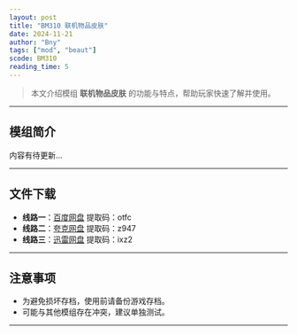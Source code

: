 ```yaml
---
layout: post
title: "BM310 联机物品皮肤"
date: 2024-11-21
author: "Bny"
tags: ["mod", "beaut"]
scode: BM310
reading_time: 5
---
```


> 本文介绍模组 **联机物品皮肤** 的功能与特点，帮助玩家快速了解并使用。

---

## 模组简介

内容有待更新...

---


## 文件下载
- **线路一**：[百度网盘](https://pan.baidu.com/s/1GJeAL61BFFyeEAFGX8WrSg?pwd=otfc)  提取码：otfc  
- **线路二**：[夸克网盘](https://pan.quark.cn/s/24455eaf7db7?pwd=z947)  提取码：z947  
- **线路三**：[迅雷网盘](https://pan.xunlei.com/s/VOCCbTPgQJ_cTl6Fsent-0zlA1?pwd=ixz2)  提取码：ixz2  

---

## 注意事项
- 为避免损坏存档，使用前请备份游戏存档。
- 可能与其他模组存在冲突，建议单独测试。

---

